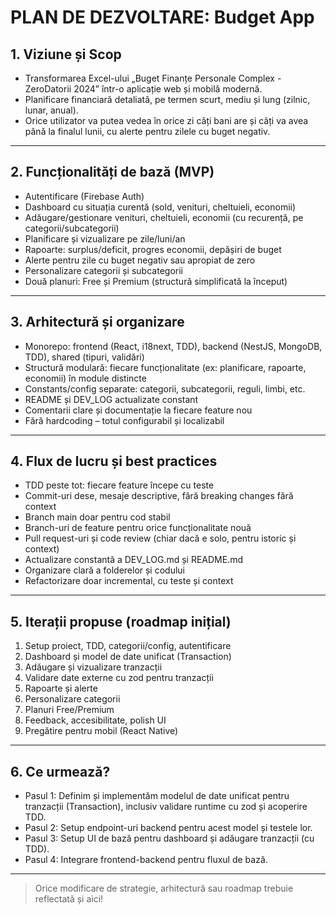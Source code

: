 # PLAN DE DEZVOLTARE: Budget App

## 1. Viziune și Scop
- Transformarea Excel-ului „Buget Finanțe Personale Complex - ZeroDatorii 2024” într-o aplicație web și mobilă modernă.
- Planificare financiară detaliată, pe termen scurt, mediu și lung (zilnic, lunar, anual).
- Orice utilizator va putea vedea în orice zi câți bani are și câți va avea până la finalul lunii, cu alerte pentru zilele cu buget negativ.

---

## 2. Funcționalități de bază (MVP)
- Autentificare (Firebase Auth)
- Dashboard cu situația curentă (sold, venituri, cheltuieli, economii)
- Adăugare/gestionare venituri, cheltuieli, economii (cu recurență, pe categorii/subcategorii)
- Planificare și vizualizare pe zile/luni/an
- Rapoarte: surplus/deficit, progres economii, depășiri de buget
- Alerte pentru zile cu buget negativ sau apropiat de zero
- Personalizare categorii și subcategorii
- Două planuri: Free și Premium (structură simplificată la început)

---

## 3. Arhitectură și organizare
- Monorepo: frontend (React, i18next, TDD), backend (NestJS, MongoDB, TDD), shared (tipuri, validări)
- Structură modulară: fiecare funcționalitate (ex: planificare, rapoarte, economii) în module distincte
- Constants/config separate: categorii, subcategorii, reguli, limbi, etc.
- README și DEV_LOG actualizate constant
- Comentarii clare și documentație la fiecare feature nou
- Fără hardcoding – totul configurabil și localizabil

---

## 4. Flux de lucru și best practices
- TDD peste tot: fiecare feature începe cu teste
- Commit-uri dese, mesaje descriptive, fără breaking changes fără context
- Branch main doar pentru cod stabil
- Branch-uri de feature pentru orice funcționalitate nouă
- Pull request-uri și code review (chiar dacă e solo, pentru istoric și context)
- Actualizare constantă a DEV_LOG.md și README.md
- Organizare clară a folderelor și codului
- Refactorizare doar incremental, cu teste și context

---

## 5. Iterații propuse (roadmap inițial)
1. Setup proiect, TDD, categorii/config, autentificare
2. Dashboard și model de date unificat (Transaction)
3. Adăugare și vizualizare tranzacții
4. Validare date externe cu zod pentru tranzacții
5. Rapoarte și alerte
6. Personalizare categorii
7. Planuri Free/Premium
8. Feedback, accesibilitate, polish UI
9. Pregătire pentru mobil (React Native)

---

## 6. Ce urmează?
- Pasul 1: Definim și implementăm modelul de date unificat pentru tranzacții (Transaction), inclusiv validare runtime cu zod și acoperire TDD.
- Pasul 2: Setup endpoint-uri backend pentru acest model și testele lor.
- Pasul 3: Setup UI de bază pentru dashboard și adăugare tranzacții (cu TDD).
- Pasul 4: Integrare frontend-backend pentru fluxul de bază.

---

> Orice modificare de strategie, arhitectură sau roadmap trebuie reflectată și aici!
